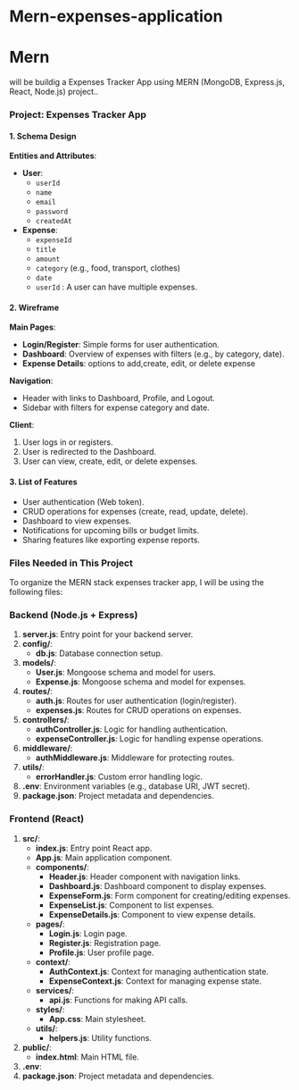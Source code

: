 # Mern-expenses-application
# Mern
will be buildig a  Expenses Tracker App using MERN (MongoDB, Express.js, React, Node.js) project..
### Project: Expenses Tracker App

#### 1. Schema Design
**Entities and Attributes**:
- **User**: 
  - `userId` 
  - `name`
  - `email`
  - `password`
  - `createdAt`
- **Expense**:
  - `expenseId` 
  - `title`
  - `amount`
  - `category` (e.g., food, transport, clothes)
  - `date`
  - `userId` 
: A user can have multiple expenses.

#### 2. Wireframe
**Main Pages**:
- **Login/Register**: Simple forms for user authentication.
- **Dashboard**: Overview of expenses with filters (e.g., by category, date).
- **Expense Details**:  options to add,create, edit, or delete expense

**Navigation**:
- Header with links to Dashboard, Profile, and Logout.
- Sidebar with filters for expense category and date.

**Client**:
1. User logs in or registers.
2. User is redirected to the Dashboard.
3. User can view, create, edit, or delete expenses.

#### 3. List of Features
- User authentication (Web token).
- CRUD operations for expenses (create, read, update, delete).
- Dashboard to view expenses.
- Notifications for upcoming bills or budget limits.
- Sharing features like exporting expense reports.

### Files Needed in This Project
To organize the MERN stack expenses tracker app, I will be using the following files:


### Backend (Node.js + Express)
1. **server.js**: Entry point for your backend server.
2. **config/**:
   - **db.js**: Database connection setup.
3. **models/**:
   - **User.js**: Mongoose schema and model for users.
   - **Expense.js**: Mongoose schema and model for expenses.
4. **routes/**:
   - **auth.js**: Routes for user authentication (login/register).
   - **expenses.js**: Routes for CRUD operations on expenses.
5. **controllers/**:
   - **authController.js**: Logic for handling authentication.
   - **expenseController.js**: Logic for handling expense operations.
6. **middleware/**:
   - **authMiddleware.js**: Middleware for protecting routes.
7. **utils/**:
   - **errorHandler.js**: Custom error handling logic.
8. **.env**: Environment variables (e.g., database URI, JWT secret).
9. **package.json**: Project metadata and dependencies.

### Frontend (React)
1. **src/**:
   - **index.js**: Entry point React app.
   - **App.js**: Main application component.
   - **components/**:
     - **Header.js**: Header component with navigation links.
     - **Dashboard.js**: Dashboard component to display expenses.
     - **ExpenseForm.js**: Form component for creating/editing expenses.
     - **ExpenseList.js**: Component to list expenses.
     - **ExpenseDetails.js**: Component to view expense details.
   - **pages/**:
     - **Login.js**: Login page.
     - **Register.js**: Registration page.
     - **Profile.js**: User profile page.
   - **context/**:
     - **AuthContext.js**: Context for managing authentication state.
     - **ExpenseContext.js**: Context for managing expense state.
   - **services/**:
     - **api.js**: Functions for making API calls.
   - **styles/**:
     - **App.css**: Main stylesheet.
   - **utils/**:
     - **helpers.js**: Utility functions.
2. **public/**:
   - **index.html**: Main HTML file.
3. **.env**: 
4. **package.json**: Project metadata and dependencies.


